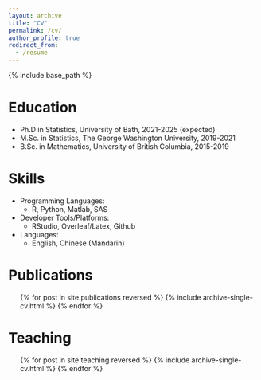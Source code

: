 ```yaml
---
layout: archive
title: "CV"
permalink: /cv/
author_profile: true
redirect_from:
  - /resume
---
```


{% include base_path %}

Education
======
* Ph.D in Statistics, University of Bath, 2021-2025 (expected)
* M.Sc. in Statistics, The George Washington University, 2019-2021
* B.Sc. in Mathematics, University of British Columbia, 2015-2019

Skills
======
* Programming Languages:
  * R, Python, Matlab, SAS
* Developer Tools/Platforms:
  * RStudio, Overleaf/Latex, Github
* Languages:
  * English, Chinese (Mandarin)

Publications
======
  <ul>{% for post in site.publications reversed %}
    {% include archive-single-cv.html %}
  {% endfor %}</ul>

  
Teaching
======
  <ul>{% for post in site.teaching reversed %}
    {% include archive-single-cv.html %}
  {% endfor %}</ul>
  
